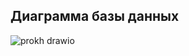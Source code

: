 ## Диаграмма базы данных
![prokh drawio](https://github.com/drtwej/sql1/assets/144841894/6b323d3d-b782-4948-8779-049d0671014c)
